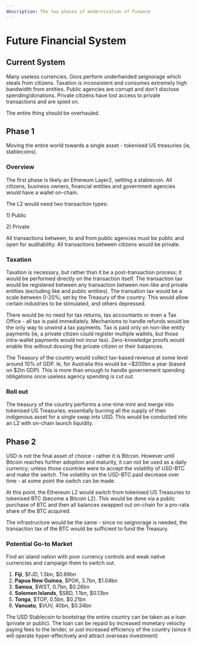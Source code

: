 ```yaml
---
description: The two phases of modernisation of Finance
---
```


# Future Financial System

## Current System

Many useless currencies. Govs perform underhanded seignorage which steals from citizens. Taxation is inconsistent and consumes extremely high bandwidth from entities. Public agencies are corrupt and don't disclose spending/donations. Private citizens have lost access to private transactions and are spied on.&#x20;

The entire thing should be overhauled.&#x20;

## Phase 1

Moving the entire world towards a single asset - tokenised US treasuries (ie, stablecoins).&#x20;

### Overview

The first phase is likely an Ethereum Layer2, settling a stablecoin. All citizens, business owners, financial entities and government agencies would have a wallet on-chain.&#x20;

The L2 would need two transaction types:

1\) Public

2\) Private

All transactions between, to and from public agencies must be public and open for auditability. All transactions between citizens would be private.&#x20;

### Taxation

Taxation is necessary, but rather than it be a post-transaction process; it would be performed directly on the transaction itself. The transaction tax would be registered between any transaction between non-like and private entities (excluding like and public entities). The transation tax would be a scale between 0-20%; set by the Treasury of the country. This would allow certain industries to be stimulated, and others depressed.&#x20;

There would be no need for tax returns, tax accountants or even a Tax Office - all tax is paid immediately. Mechanisms to handle refunds would be the only way to unwind a tax payments. Tax is paid only on non-like entity payments (ie, a private citizen could register multiple wallets, but those intra-wallet payments would not incur tax). Zero-knowledge proofs would enable this without doxxing the private citizen or their balaances.&#x20;

The Treasury of the country would collect tax-based revenue at some level around 10% of GDP. Ie, for Australia this would be \~$200bn a year (based on $2tn GDP). This is more than enough to handle governement spending obligations once useless agency spending is cut out.&#x20;

### Roll out

The treasury of the country performs a one-time mint and merge into tokenised US Treasuries; essentially burning all the supply of their indigenous asset for a single swap into USD. This would be conducted into an L2 with on-chain launch liquidity.&#x20;

## Phase 2

USD is not the final asset of choice - rather it is Bitcoin. However until Bitcoin reaches further adoption and maturity, it can not be used as a daily currency; unless those countries were to accept the volatility of USD-BTC and make the switch. The volatility on the USD-BTC paid decrease over time - at some point the switch can be made.&#x20;

At this point, the Ethereum L2 would switch from tokenised US Treasuries to tokenised BTC (become a Bitcoin L2). This would be done via a public purchase of BTC and then all balances swapped out on-chain for a pro-rata share of the BTC acquired.&#x20;

The infrastructure would be the same - since no seignorage is needed, the transaction tax of the BTC would be sufficient to fund the Treasury.&#x20;

### Potential Go-to Market

Find an island nation with poor currency controls and weak native currencies and campaign them to switch out.&#x20;

1. **Fiji**, $FJD, 1.5bn, $0.69bn
2. **Papua New Guinea**, $PGK, 3.7bn, $1.04bn
3. **Samoa**, $WST, 0.7bn, $0.26bn
4. **Solomon Islands**, $SBD, 1.1bn, $0.13bn
5. **Tonga**, $TOP, 0.5bn, $0.21bn
6. **Vanuatu**, $VUV, 40bn, $0.34bn

The USD Stablecoin to bootstrap the entire country can be taken as a loan (private or public). The loan can be repaid by increased monetary velocity paying fees to the lender, or just increased efficiency of the country (since it will operate hyper-effectively and attract overseas investment)

